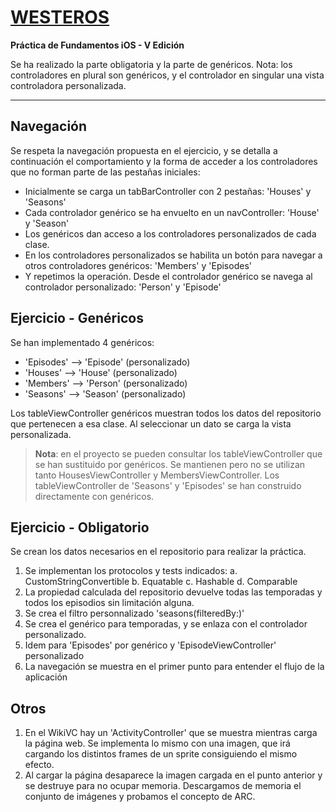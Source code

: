 # [WESTEROS][repo]

**Práctica de Fundamentos iOS - V Edición**

Se ha realizado la parte obligatoria y la parte de genéricos.
Nota: los controladores en plural son genéricos, y el controlador en singular una vista controladora personalizada.

----------

## Navegación
Se respeta la navegación propuesta en el ejercicio, y se detalla a continuación el comportamiento y la forma de acceder a los controladores que no forman parte de las pestañas iniciales:
  - Inicialmente se carga un tabBarController con 2 pestañas: 'Houses' y 'Seasons'
  - Cada controlador genérico se ha envuelto en un navController: 'House' y 'Season'
  - Los genéricos dan acceso a los controladores personalizados de cada clase.
  - En los controladores personalizados se habilita un botón para navegar a otros controladores genéricos: 'Members' y 'Episodes'
  - Y repetimos la operación. Desde el controlador genérico se navega al controlador personalizado: 'Person' y 'Episode'

## Ejercicio - Genéricos
Se han implementado 4 genéricos:
  - 'Episodes' --> 'Episode' (personalizado)
  - 'Houses' --> 'House' (personalizado)
  - 'Members' --> 'Person' (personalizado)
  - 'Seasons' --> 'Season' (personalizado)

Los tableViewController genéricos muestran todos los datos del repositorio que pertenecen a esa clase. Al seleccionar un dato se carga la vista personalizada.
>**Nota**: en el proyecto se pueden consultar los tableViewController que se han sustituido por genéricos. Se mantienen pero no se utilizan tanto HousesViewController y MembersViewController. Los tableViewController de 'Seasons' y 'Episodes' se han construido directamente con genéricos.

## Ejercicio - Obligatorio
Se crean los datos necesarios en el repositorio para realizar la práctica.

1. Se implementan los protocolos y tests indicados:
a. CustomStringConvertible
b. Equatable
c. Hashable
d. Comparable
2. La propiedad calculada del repositorio devuelve todas las temporadas y todos los episodios sin limitación alguna.
3. Se crea el filtro personnalizado 'seasons(filteredBy:)'
4. Se crea el genérico para temporadas, y se enlaza con el controlador personalizado.
5. Idem para 'Episodes' por genérico y 'EpisodeViewController' personalizado
6. La navegación se muestra en el primer punto para entender el flujo de la aplicación

## Otros
1. En el WikiVC hay un 'ActivityController' que se muestra mientras carga la página web. Se implementa lo mismo con una imagen, que irá cargando los distintos frames de un sprite consiguiendo el mismo efecto.
2. Al cargar la página desaparece la imagen cargada en el punto anterior y se destruye para no ocupar memoria. Descargamos de memoria el conjunto de imágenes y probamos el concepto de ARC.


  [repo]: https://github.com/TheHandyOwl/Westeros
